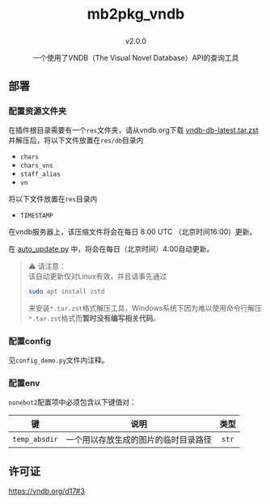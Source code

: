 # <p align="center">mb2pkg_vndb
<p align="center">v2.0.0
<p align="center">一个使用了VNDB（The Visual Novel Database）API的查询工具

## 部署

### 配置资源文件夹

在插件根目录需要有一个`res`文件夹，请从vndb.org下载 [vndb-db-latest.tar.zst](https://dl.vndb.org/dump/vndb-db-latest.tar.zst) 并解压后，将以下文件放置在`res/db`目录内

 - `chars`
 - `chars_vns`
 - `staff_alias`
 - `vn`

将以下文件放置在`res`目录内

 - `TIMESTAMP`

在vndb服务器上，该压缩文件将会在每日 8:00 UTC （北京时间16:00）更新。

在 [auto_update.py](auto_update.py) 中，将会在每日（北京时间）4:00自动更新。

 > ⚠ 请注意：<br>
 > 该自动更新仅对Linux有效，并且请事先通过
 > ```bash
 > sudo apt install zstd
 > ```
 > 来安装`*.tar.zst`格式解压工具，Windows系统下因为难以使用命令行解压`*.tar.zst`格式而**暂时没有编写相关代码**。

### 配置config

见`config_demo.py`文件内注释。

### 配置env

`nonebot2`配置项中必须包含以下键值对：

|键|说明|类型|
|:---:|:---:|:---:|
|`temp_absdir`|一个用以存放生成的图片的临时目录路径|`str`|

## 许可证

https://vndb.org/d17#3
